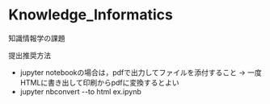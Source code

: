 # Knowledge_Informatics

知識情報学の課題

提出推奨方法
- jupyter notebookの場合は，pdfで出力してファイルを添付すること → 一度HTMLに書き出して印刷からpdfに変換するとよい
-  jupyter nbconvert --to html ex.ipynb
